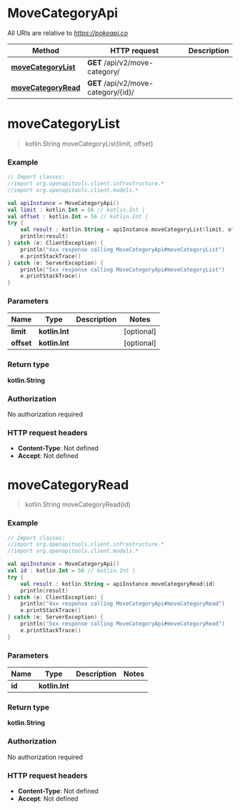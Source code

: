 # MoveCategoryApi

All URIs are relative to *https://pokeapi.co*

Method | HTTP request | Description
------------- | ------------- | -------------
[**moveCategoryList**](MoveCategoryApi.md#moveCategoryList) | **GET** /api/v2/move-category/ | 
[**moveCategoryRead**](MoveCategoryApi.md#moveCategoryRead) | **GET** /api/v2/move-category/{id}/ | 


<a name="moveCategoryList"></a>
# **moveCategoryList**
> kotlin.String moveCategoryList(limit, offset)



### Example
```kotlin
// Import classes:
//import org.openapitools.client.infrastructure.*
//import org.openapitools.client.models.*

val apiInstance = MoveCategoryApi()
val limit : kotlin.Int = 56 // kotlin.Int | 
val offset : kotlin.Int = 56 // kotlin.Int | 
try {
    val result : kotlin.String = apiInstance.moveCategoryList(limit, offset)
    println(result)
} catch (e: ClientException) {
    println("4xx response calling MoveCategoryApi#moveCategoryList")
    e.printStackTrace()
} catch (e: ServerException) {
    println("5xx response calling MoveCategoryApi#moveCategoryList")
    e.printStackTrace()
}
```

### Parameters

Name | Type | Description  | Notes
------------- | ------------- | ------------- | -------------
 **limit** | **kotlin.Int**|  | [optional]
 **offset** | **kotlin.Int**|  | [optional]

### Return type

**kotlin.String**

### Authorization

No authorization required

### HTTP request headers

 - **Content-Type**: Not defined
 - **Accept**: Not defined

<a name="moveCategoryRead"></a>
# **moveCategoryRead**
> kotlin.String moveCategoryRead(id)



### Example
```kotlin
// Import classes:
//import org.openapitools.client.infrastructure.*
//import org.openapitools.client.models.*

val apiInstance = MoveCategoryApi()
val id : kotlin.Int = 56 // kotlin.Int | 
try {
    val result : kotlin.String = apiInstance.moveCategoryRead(id)
    println(result)
} catch (e: ClientException) {
    println("4xx response calling MoveCategoryApi#moveCategoryRead")
    e.printStackTrace()
} catch (e: ServerException) {
    println("5xx response calling MoveCategoryApi#moveCategoryRead")
    e.printStackTrace()
}
```

### Parameters

Name | Type | Description  | Notes
------------- | ------------- | ------------- | -------------
 **id** | **kotlin.Int**|  |

### Return type

**kotlin.String**

### Authorization

No authorization required

### HTTP request headers

 - **Content-Type**: Not defined
 - **Accept**: Not defined

